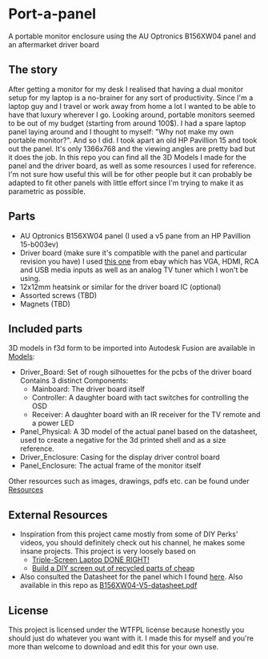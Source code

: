 # Port-a-panel
A portable monitor enclosure using the AU Optronics B156XW04 panel and an aftermarket driver board

## The story
After getting a monitor for my desk I realised that having a dual monitor setup for my laptop is a no-brainer for any sort of productivity.
Since I'm a laptop guy and I travel or work away from home a lot I wanted to be able to have that luxury wherever I go. Looking around, portable monitors seemed to be out of my budget (starting from around 100$). I had a spare laptop panel laying around and I thought to myself: "Why not make my own portable monitor?". And so I did. I took apart an old HP Pavillion 15 and took out the panel. It's only 1366x768 and the viewing angles are pretty bad but it does the job. 
In this repo you can find all the 3D Models I made for the panel and the driver board, as well as some resources I used for reference. I'm not sure how useful this will be for other people but it can probably be adapted to fit other panels with little effort since I'm trying to make it as parametric as possible.

## Parts
- AU Optronics B156XW04 panel (I used a v5 pane from an HP Pavillion 15-b003ev)
- Driver board (make sure it's compatible with the panel and particular revision you have) I used [this one](https://www.ebay.com/itm/384518789920) from ebay which has VGA, HDMI, RCA and USB media inputs as well as an analog TV tuner which I won't be using.
- 12x12mm heatsink or similar for the driver board IC (optional)
- Assorted screws (TBD)
- Magnets (TBD)

## Included parts
3D models in f3d form to be imported into Autodesk Fusion are available in [Models](/Models):
- Driver\_Board: Set of rough silhouettes for the pcbs of the driver board Contains 3 distinct Components:
	- Mainboard: The driver board itself
	- Controller: A daughter board with tact switches for controlling the OSD
	- Receiver: A daughter board with an IR receiver for the TV remote and a power LED
- Panel\_Physical: A 3D model of the actual panel based on the datasheet, used to create a negative for the 3d printed shell and as a size reference.
- Driver\_Enclosure: Casing for the display driver control board
- Panel\_Enclosure: The actual frame of the monitor itself

Other resources such as images, drawings, pdfs etc. can be found under [Resources](/Resources)

## External Resources
- Inspiration from this project came mostly from some of DIY Perks' videos, you should definitely check out his channel, he makes some insane projects.
	This project is very loosely based on
	- [Triple-Screen Laptop DONE RIGHT!](https://www.youtube.com/watch?v=aUKpY0o5tMo)
	- [Build a DIY screen out of recycled parts of cheap](https://www.youtube.com/watch?v=CfirQC99xPc)
- Also consulted the Datasheet for the panel which I found [here](https://datasheetspdf.com/datasheet/B156XW04-V5.html). Also available in this repo as [B156XW04-V5-datasheet.pdf](/Resources/B156XW04-V5-datasheet.pdf)

## License
This project is licensed under the WTFPL license because honestly you should just do whatever you want with it. I made this for myself and you're more than welcome to download and edit this for your own use.

